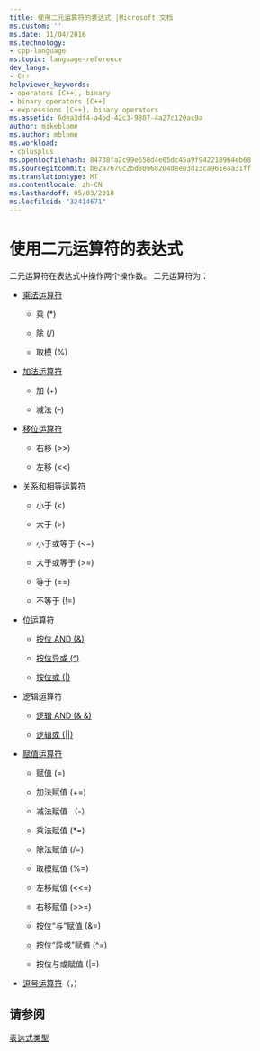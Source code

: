 ```yaml
---
title: 使用二元运算符的表达式 |Microsoft 文档
ms.custom: ''
ms.date: 11/04/2016
ms.technology:
- cpp-language
ms.topic: language-reference
dev_langs:
- C++
helpviewer_keywords:
- operators [C++], binary
- binary operators [C++]
- expressions [C++], binary operators
ms.assetid: 6dea3df4-a4bd-42c3-9807-4a27c120ac9a
author: mikeblome
ms.author: mblome
ms.workload:
- cplusplus
ms.openlocfilehash: 84738fa2c99e658d4e05dc45a9f942218964eb68
ms.sourcegitcommit: be2a7679c2bd80968204dee03d13ca961eaa31ff
ms.translationtype: MT
ms.contentlocale: zh-CN
ms.lasthandoff: 05/03/2018
ms.locfileid: "32414671"
---
```

# <a name="expressions-with-binary-operators"></a>使用二元运算符的表达式
二元运算符在表达式中操作两个操作数。 二元运算符为：  
  
-   [乘法运算符](../cpp/multiplicative-operators-and-the-modulus-operator.md)  
  
    -   乘 (*)  
  
    -   除 (/)  
  
    -   取模 (%)  
  
-   [加法运算符](../cpp/additive-operators-plus-and.md)  
  
    -   加 (+)  
  
    -   减法 (–)  
  
-   [移位运算符](../cpp/left-shift-and-right-shift-operators-input-and-output.md)  
  
    -   右移 (>>)  
  
    -   左移 (<<)  
  
-   [关系和相等运算符](../cpp/relational-operators-equal-and-equal.md)  
  
    -   小于 (\<)  
  
    -   大于 (>)  
  
    -   小于或等于 (\<=)  
  
    -   大于或等于 (>=)  
  
    -   等于 (==)  
  
    -   不等于 (!=)  
  
-   位运算符  
  
    -   [按位 AND (&)](../cpp/bitwise-and-operator-amp.md)  
  
    -   [按位异或 (^)](../cpp/bitwise-exclusive-or-operator-hat.md)  
  
    -   [按位或 (&#124;)](../cpp/bitwise-inclusive-or-operator-pipe.md)  
  
-   逻辑运算符  
  
    -   [逻辑 AND (& &)](../cpp/logical-and-operator-amp-amp.md)  
  
    -   [逻辑或 (&#124;&#124;)](../cpp/logical-or-operator-pipe-pipe.md)  
  
-   [赋值运算符](../cpp/assignment-operators.md)  
  
    -   赋值 (=)  
  
    -   加法赋值 (+=)  
  
    -   减法赋值 （-）  
  
    -   乘法赋值 (*=)  
  
    -   除法赋值 (/=)  
  
    -   取模赋值 (%=)  
  
    -   左移赋值 (<\<=)  
  
    -   右移赋值 (>>=)  
  
    -   按位“与”赋值 (&=)  
  
    -   按位“异或”赋值 (^=)  
  
    -   按位与或赋值 (&#124;=)  
  
-   [逗号运算符](../cpp/comma-operator.md)（，）  
  
## <a name="see-also"></a>请参阅  
 [表达式类型](../cpp/types-of-expressions.md)